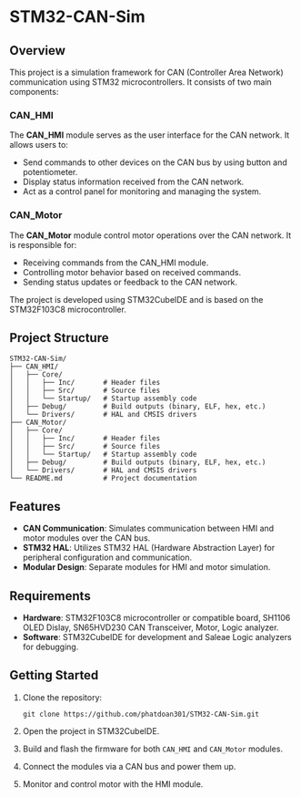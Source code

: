 # STM32-CAN-Sim

## Overview
This project is a simulation framework for CAN (Controller Area Network) communication using STM32 microcontrollers. It consists of two main components:

### CAN_HMI
The **CAN_HMI** module serves as the user interface for the CAN network. It allows users to:
- Send commands to other devices on the CAN bus by using button and potentiometer.
- Display status information received from the CAN network.
- Act as a control panel for monitoring and managing the system.

### CAN_Motor
The **CAN_Motor** module control motor operations over the CAN network. It is responsible for:
- Receiving commands from the CAN_HMI module.
- Controlling motor behavior based on received commands.
- Sending status updates or feedback to the CAN network.

The project is developed using STM32CubeIDE and is based on the STM32F103C8 microcontroller.

## Project Structure

```
STM32-CAN-Sim/
├── CAN_HMI/
│   ├── Core/
│   │   ├── Inc/       # Header files
│   │   ├── Src/       # Source files
│   │   └── Startup/   # Startup assembly code
│   ├── Debug/         # Build outputs (binary, ELF, hex, etc.)
│   └── Drivers/       # HAL and CMSIS drivers
├── CAN_Motor/
│   ├── Core/
│   │   ├── Inc/       # Header files
│   │   ├── Src/       # Source files
│   │   └── Startup/   # Startup assembly code
│   ├── Debug/         # Build outputs (binary, ELF, hex, etc.)
│   └── Drivers/       # HAL and CMSIS drivers
└── README.md          # Project documentation
```

## Features
- **CAN Communication**: Simulates communication between HMI and motor modules over the CAN bus.
- **STM32 HAL**: Utilizes STM32 HAL (Hardware Abstraction Layer) for peripheral configuration and communication.
- **Modular Design**: Separate modules for HMI and motor simulation.

## Requirements
- **Hardware**: STM32F103C8 microcontroller or compatible board, SH1106 OLED Dislay, SN65HVD230 CAN Transceiver, Motor, Logic analyzer.
- **Software**: STM32CubeIDE for development and Saleae Logic analyzers for debugging.

## Getting Started

1. Clone the repository:
   ```
   git clone https://github.com/phatdoan301/STM32-CAN-Sim.git
   ```

2. Open the project in STM32CubeIDE.

3. Build and flash the firmware for both `CAN_HMI` and `CAN_Motor` modules.

4. Connect the modules via a CAN bus and power them up.

5. Monitor and control motor with the HMI module.
